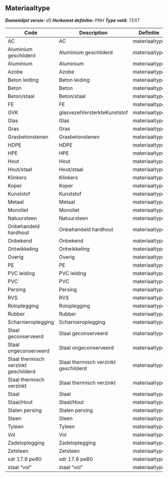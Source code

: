 ﻿## Materiaaltype

*__Domeinlijst versie:__ d5*
*__Herkomst definitie:__ PNH*
*__Type veld:__ TEXT*

|__Code__ |__Description__ |__Definitie__	|
|	---	|	---	|   ---	| 
| AC | AC | materiaaltype |
| Aluminium geschilderd | Aluminium geschilderd | materiaaltype |
| Aluminium | Aluminium | materiaaltype |
| Azobe | Azobe | materiaaltype |
| Beton leiding | Beton leiding | materiaaltype |
| Beton | Beton | materiaaltype |
| Beton/staal | Beton/staal | materiaaltype |
| FE | FE | materiaaltype |
| GVK | glasvezelVersterkteKunststof | materiaaltype |
| Glas | Glas | materiaaltype |
| Gras | Gras | materiaaltype |
| Grasbetonstenen | Grasbetonstenen | materiaaltype |
| HDPE | HDPE | materiaaltype |
| HPE | HPE | materiaaltype |
| Hout | Hout | materiaaltype |
| Hout/staal | Hout/staal | materiaaltype |
| Klinkers | Klinkers | materiaaltype |
| Koper | Koper | materiaaltype |
| Kunststof | Kunststof | materiaaltype |
| Metaal | Metaal | materiaaltype |
| Monoliet | Monoliet | materiaaltype |
| Natuursteen | Natuursteen | materiaaltype |
| Onbehandeld hardhout | Onbehandeld hardhout | materiaaltype |
| Onbekend | Onbekend | materiaaltype |
| Ontwikkeling | Ontwikkeling | materiaaltype |
| Overig | Overig | materiaaltype |
| PE | PE | materiaaltype |
| PVC leiding | PVC leiding | materiaaltype |
| PVC | PVC | materiaaltype |
| Persing | Persing | materiaaltype |
| RVS | RVS | materiaaltype |
| Roloplegging | Roloplegging | materiaaltype |
| Rubber | Rubber | materiaaltype |
| Scharnieroplegging | Scharnieroplegging | materiaaltype |
| Staal geconserveerd | Staal geconserveerd | materiaaltype |
| Staal ongeconserveerd | Staal ongeconserveerd | materiaaltype |
| Staal thermisch verzinkt geschilderd | Staal thermisch verzinkt geschilderd | materiaaltype |
| Staal thermisch verzinkt | Staal thermisch verzinkt | materiaaltype |
| Staal | Staal | materiaaltype |
| Staal/Hout | Staal/Hout | materiaaltype |
| Stalen persing | Stalen persing | materiaaltype |
| Steen | Steen | materiaaltype |
| Tyleen | Tyleen | materiaaltype |
| Vol | Vol | materiaaltype |
| Zadeloplegging | Zadeloplegging | materiaaltype |
| Zetsteen | Zetsteen | materiaaltype |
| sdr 17.6 pe80 | sdr 17.6 pe80 | materiaaltype |
| staal “vol” | staal “vol” | materiaaltype |
